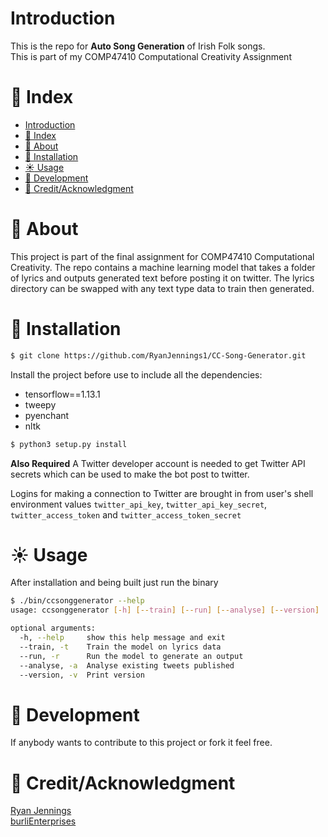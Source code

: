 # Introduction
This is the repo for **Auto Song Generation** of Irish Folk songs.  
This is part of my COMP47410 Computational Creativity Assignment

# :ledger: Index
- [Introduction](#introduction)
- [:ledger: Index](#ledger-index)
- [:beginner: About](#beginner-about)
- [:electric_plug: Installation](#electricplug-installation)
- [:sunny: Usage](#sunny-usage)
- [:wrench: Development](#wrench-development)
- [:star2: Credit/Acknowledgment](#star2-creditacknowledgment)

# :beginner: About
This project is part of the final assignment for COMP47410 Computational Creativity. The repo contains a machine learning model that takes a folder of lyrics and outputs generated text before posting it on twitter. The lyrics directory can be swapped with any text type data to train then generated.

#  :electric_plug: Installation
```bash
$ git clone https://github.com/RyanJennings1/CC-Song-Generator.git
```

Install the project before use to include all the dependencies:
- tensorflow==1.13.1
- tweepy
- pyenchant
- nltk

```bash
$ python3 setup.py install
```  

**Also Required**
A Twitter developer account is needed to get Twitter API secrets which can be used to make the bot post to twitter.

Logins for making a connection to Twitter are brought in from user's shell environment values `twitter_api_key`, `twitter_api_key_secret`, `twitter_access_token` and `twitter_access_token_secret`

# :sunny: Usage
After installation and being built just run the binary
```bash
$ ./bin/ccsonggenerator --help
usage: ccsonggenerator [-h] [--train] [--run] [--analyse] [--version]

optional arguments:
  -h, --help     show this help message and exit
  --train, -t    Train the model on lyrics data
  --run, -r      Run the model to generate an output
  --analyse, -a  Analyse existing tweets published
  --version, -v  Print version
```

#  :wrench: Development
If anybody wants to contribute to this project or fork it feel free.

# :star2: Credit/Acknowledgment
[Ryan Jennings](ryan.jennings1@ucdconnect.ie)  
[burliEnterprises](https://github.com/burliEnterprises/tensorflow-shakespeare-poem-generator)